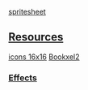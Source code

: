 [spritesheet](icon/spritesheet.png)
## [Resources](../)
[icons 16x16](icon.zip)
[Bookxel2](Bookxel2.ttf)
### [Effects](effects/)